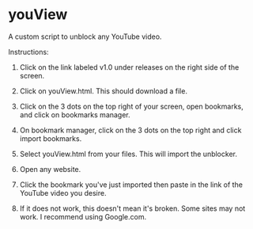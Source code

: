 # youView
A custom script to unblock any YouTube video.

Instructions:

1. Click on the link labeled v1.0 under releases on the right side of the screen.

2. Click on youView.html. This should download a file.

3. Click on the 3 dots on the top right of your screen, open bookmarks, and click on bookmarks manager.

4. On bookmark manager, click on the 3 dots on the top right and click import bookmarks.

5. Select youView.html from your files. This will import the unblocker.

6. Open any website. 

7. Click the bookmark you've just imported then paste in the link of the YouTube video you desire.

8. If it does not work, this doesn't mean it's broken. Some sites may not work. I recommend using Google.com.
